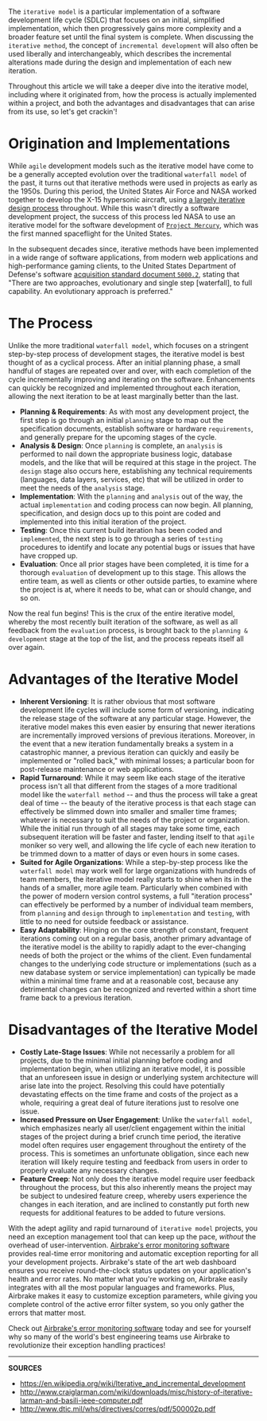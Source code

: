 The `iterative model` is a particular implementation of a software development life cycle (SDLC) that focuses on an initial, simplified implementation, which then progressively gains more complexity and a broader feature set until the final system is complete.  When discussing the `iterative method`, the concept of `incremental development` will also often be used liberally and interchangeably, which describes the incremental alterations made during the design and implementation of each new iteration.

Throughout this article we will take a deeper dive into the iterative model, including where it originated from, how the process is actually implemented within a project, and both the advantages and disadvantages that can arise from its use, so let's get crackin'!

# Origination and Implementations

While `agile` development models such as the iterative model have come to be a generally accepted evolution over the traditional `waterfall model` of the past, it turns out that iterative methods were used in projects as early as the 1950s.   During this period, the United States Air Force and NASA worked together to develop the X-15 hypersonic aircraft, using [a largely iterative design process](https://www.nasa.gov/centers/armstrong/history/speeches/bill_dana/X-15_lessons_learned.html) throughout.  While this wasn't directly a software development project, the success of this process led NASA to use an iterative model for the software development of [`Project Mercury`](https://en.wikipedia.org/wiki/Project_Mercury), which was the first manned spaceflight for the United States.

In the subsequent decades since, iterative methods have been implemented in a wide range of software applications, from modern web applications and high-performance gaming clients, to the United States Department of Defense's software [acquisition standard document `5000.2`](http://www.dtic.mil/whs/directives/corres/pdf/500002p.pdf), stating that "There are two approaches, evolutionary and single step [waterfall], to full capability. An evolutionary approach is preferred."

# The Process

Unlike the more traditional `waterfall model`, which focuses on a stringent step-by-step process of development stages, the iterative model is best thought of as a cyclical process.  After an initial planning phase, a small handful of stages are repeated over and over, with each completion of the cycle incrementally improving and iterating on the software.  Enhancements can quickly be recognized and implemented throughout each iteration, allowing the next iteration to be at least marginally better than the last.

- __Planning & Requirements__: As with most any development project, the first step is go through an initial `planning` stage to map out the specification documents, establish software or hardware `requirements`, and generally prepare for the upcoming stages of the cycle.
- __Analysis & Design__: Once `planning` is complete, an `analysis` is performed to nail down the appropriate business logic, database models, and the like that will be required at this stage in the project.  The `design` stage also occurs here, establishing any technical requirements (languages, data layers, services, etc) that will be utilized in order to meet the needs of the `analysis` stage.
- __Implementation__: With the `planning` and `analysis` out of the way, the actual `implementation` and coding process can now begin.  All planning, specification, and design docs up to this point are coded and implemented into this initial iteration of the project.
- __Testing__: Once this current build iteration has been coded and `implemented`, the next step is to go through a series of `testing` procedures to identify and locate any potential bugs or issues that have have cropped up.
- __Evaluation__: Once all prior stages have been completed, it is time for a thorough `evaluation` of development up to this stage.  This allows the entire team, as well as clients or other outside parties, to examine where the project is at, where it needs to be, what can or should change, and so on.

Now the real fun begins!  This is the crux of the entire iterative model, whereby the most recently built iteration of the software, as well as all feedback from the `evaluation` process, is brought back to the `planning & development` stage at the top of the list, and the process repeats itself all over again.

# Advantages of the Iterative Model

- __Inherent Versioning__: It is rather obvious that most software development life cycles will include some form of versioning, indicating the release stage of the software at any particular stage.  However, the iterative model makes this even easier by ensuring that newer iterations are incrementally improved versions of previous iterations.  Moreover, in the event that a new iteration fundamentally breaks a system in a catastrophic manner, a previous iteration can quickly and easily be implemented or "rolled back," with minimal losses; a particular boon for post-release maintenance or web applications.
- __Rapid Turnaround__: While it may seem like each stage of the iterative process isn't all that different from the stages of a more traditional model like the `waterfall method` -- and thus the process will take a great deal of time -- the beauty of the iterative process is that each stage can effectively be slimmed down into smaller and smaller time frames; whatever is necessary to suit the needs of the project or organization.  While the initial run through of all stages may take some time, each subsequent iteration will be faster and faster, lending itself to that `agile` moniker so very well, and allowing the life cycle of each new iteration to be trimmed down to a matter of days or even hours in some cases.
- __Suited for Agile Organizations__: While a step-by-step process like the `waterfall model` may work well for large organizations with hundreds of team members, the iterative model really starts to shine when its in the hands of a smaller, more agile team.  Particularly when combined with the power of modern version control systems, a full "iteration process" can effectively be performed by a number of individual team members, from `planning` and `design` through to `implementation` and `testing`, with little to no need for outside feedback or assistance.
- __Easy Adaptability__: Hinging on the core strength of constant, frequent iterations coming out on a regular basis, another primary advantage of the iterative model is the ability to rapidly adapt to the ever-changing needs of both the project or the whims of the client.  Even fundamental changes to the underlying code structure or implementations (such as a new database system or service implementation) can typically be made within a minimal time frame and at a reasonable cost, because any detrimental changes can be recognized and reverted within a short time frame back to a previous iteration.

# Disadvantages of the Iterative Model

- __Costly Late-Stage Issues__: While not necessarily a problem for all projects, due to the minimal initial planning before coding and implementation begin, when utilizing an iterative model, it is possible that an unforeseen issue in design or underlying system architecture will arise late into the project.  Resolving this could have potentially devastating effects on the time frame and costs of the project as a whole, requiring a great deal of future iterations just to resolve one issue.  
- __Increased Pressure on User Engagement__: Unlike the `waterfall model`, which emphasizes nearly all user/client engagement within the initial stages of the project during a brief crunch time period, the iterative model often requires user engagement throughout the entirety of the process.  This is sometimes an unfortunate obligation, since each new iteration will likely require testing and feedback from users in order to properly evaluate any necessary changes.
- __Feature Creep__: Not only does the iterative model require user feedback throughout the process, but this also inherently means the project may be subject to undesired feature creep, whereby users experience the changes in each iteration, and are inclined to constantly put forth new requests for additional features to be added to future versions.

With the adept agility and rapid turnaround of `iterative model` projects, you need an exception management tool that can keep up the pace, _without_ the overhead of user-intervention.  <a class="js-cta-utm" href="https://airbrake.io/languages/java_bug_tracker?utm_source=blog&amp;utm_medium=end-post&amp;utm_campaign=airbrake-what-is-iterative-model">Airbrake's error monitoring software</a> provides real-time error monitoring and automatic exception reporting for all your development projects.  Airbrake's state of the art web dashboard ensures you receive round-the-clock status updates on your application's health and error rates.  No matter what you're working on, Airbrake easily integrates with all the most popular languages and frameworks.  Plus, Airbrake makes it easy to customize exception parameters, while giving you complete control of the active error filter system, so you only gather the errors that matter most.

Check out <a class="js-cta-utm" href="https://airbrake.io/?utm_source=sitepoint&amp;utm_medium=end-post&amp;utm_campaign=airbrake-what-is-iterative-model">Airbrake's error monitoring software</a> today and see for yourself why so many of the world's best engineering teams use Airbrake to revolutionize their exception handling practices!

---

__SOURCES__

- https://en.wikipedia.org/wiki/Iterative_and_incremental_development
- http://www.craiglarman.com/wiki/downloads/misc/history-of-iterative-larman-and-basili-ieee-computer.pdf
- http://www.dtic.mil/whs/directives/corres/pdf/500002p.pdf
